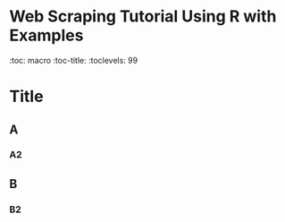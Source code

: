 # Web Scraping Tutorial Using R with Examples

:toc: macro
:toc-title:
:toclevels: 99
# Title

## A

### A2

## B

### B2
